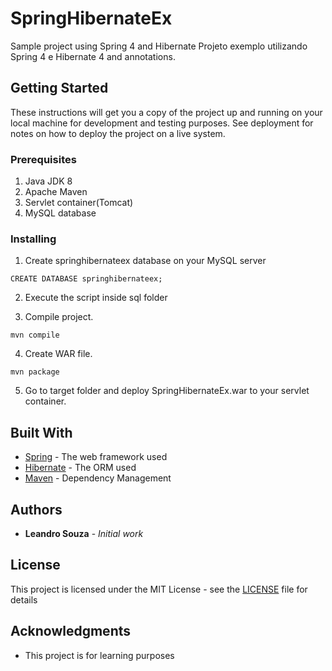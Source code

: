 # SpringHibernateEx

Sample project using Spring 4 and Hibernate Projeto exemplo utilizando Spring 4 e Hibernate 4 and annotations.

## Getting Started

These instructions will get you a copy of the project up and running on your local machine for development and testing purposes. See deployment for notes on how to deploy the project on a live system.

### Prerequisites

1. Java JDK 8
2. Apache Maven
3. Servlet container(Tomcat)
4. MySQL database

### Installing

1. Create springhibernateex database on your MySQL server

```
CREATE DATABASE springhibernateex;
```  

2. Execute the script inside sql folder

3. Compile project.

```
mvn compile
```

4. Create WAR file.

```
mvn package
```
5. Go to target folder and deploy SpringHibernateEx.war to your servlet container.

## Built With

* [Spring](https://docs.spring.io/spring/docs/4.0.x/spring-framework-reference/html/) - The web framework used
* [Hibernate](http://hibernate.org/orm/documentation/4.3/) - The ORM used
* [Maven](https://maven.apache.org/) - Dependency Management

## Authors

* **Leandro Souza** - *Initial work*

## License

This project is licensed under the MIT License - see the [LICENSE](LICENSE) file for details

## Acknowledgments

* This project is for learning purposes
